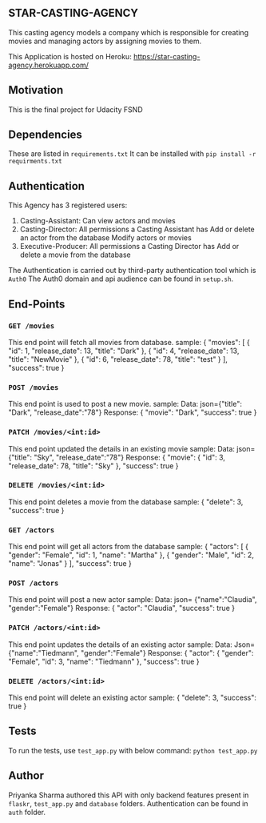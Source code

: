 ## STAR-CASTING-AGENCY
This casting agency models a company which is responsible for creating movies and managing actors by assigning movies to them.

This Application is hosted on Heroku:
https://star-casting-agency.herokuapp.com/


## Motivation
This is the final project for Udacity FSND

## Dependencies
These are listed in `requirements.txt`
It can be installed with `pip install -r requirments.txt`

## Authentication
This Agency has 3 registered users:

1. Casting-Assistant:
    Can view actors and movies
2. Casting-Director:
    All permissions a Casting Assistant has
    Add or delete an actor from the database
    Modify actors or movies
3. Executive-Producer:
    All permissions a Casting Director has
    Add or delete a movie from the database

The Authentication is carried out by third-party authentication tool which is `Auth0`
The Auth0 domain and api audience can be found in `setup.sh`.


## End-Points
### `GET /movies`
This end point will fetch all movies from database.
sample:
{
  "movies": [
    {
      "id": 1,
      "release_date": 13,
      "title": "Dark"
    },
    {
      "id": 4,
      "release_date": 13,
      "title": "NewMovie"
    },
    {
      "id": 6,
      "release_date": 78,
      "title": "test"
    }
  ],
  "success": true
}

### `POST /movies`
This end point is used to post a new movie.
sample:
Data:
json={"title": "Dark", "release_date":"78"}
Response:
{
  "movie": "Dark",
  "success": true
}

### `PATCH /movies/<int:id>`
This end point updated the details in an existing movie
sample:
Data:
json={"title": "Sky", "release_date":"78"}
Response:
{
  "movie": {
    "id": 3,
    "release_date": 78,
    "title": "Sky"
  },
  "success": true
}

### `DELETE /movies/<int:id>`
This end point deletes a movie from the database
sample:
{
  "delete": 3,
  "success": true
}

### `GET /actors`
This end point will get all actors from the database
sample:
{
  "actors": [
    {
      "gender": "Female",
      "id": 1,
      "name": "Martha"
    },
    {
      "gender": "Male",
      "id": 2,
      "name": "Jonas"
    }
  ],
  "success": true
}

### `POST /actors`
This end point will post a new actor
sample:
Data: json= {"name":"Claudia", "gender":"Female"}
Response:
{
  "actor": "Claudia",
  "success": true
}

### `PATCH /actors/<int:id>`
This end point updates the details of an existing actor
sample:
Data: Json={"name":"Tiedmann", "gender":"Female"}
Response:
{
  "actor": {
    "gender": "Female",
    "id": 3,
    "name": "Tiedmann"
  },
  "success": true
}

### `DELETE /actors/<int:id>`
This end point will delete an existing actor
sample:
{
  "delete": 3,
  "success": true
}

## Tests
To run the tests, use `test_app.py` with below command:
`python test_app.py`

## Author
Priyanka Sharma authored this API with only backend features present in `flaskr`, `test_app.py` and `database` folders. 
Authentication can be found in `auth` folder.


